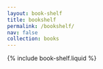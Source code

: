 ```yaml
---
layout: book-shelf
title: bookshelf
permalink: /bookshelf/
nav: false
collection: books
---
```


{% include book-shelf.liquid %}
